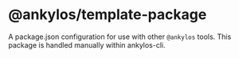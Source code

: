 # @ankylos/template-package

A package.json configuration for use with other `@ankylos` tools. This package
is handled manually within ankylos-cli.
